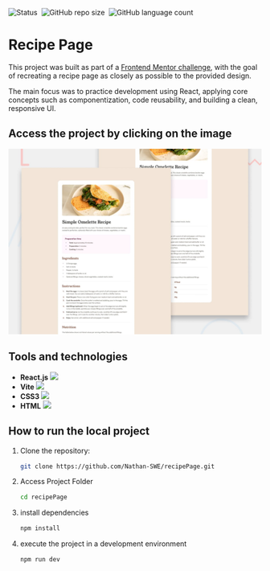 ![Status](https://img.shields.io/badge/em%20Produção-black?style=for-the-badge&label=status&labelColor=000&color=00b140)&nbsp;
![GitHub repo size](https://img.shields.io/github/repo-size/Nathan-SWE/recipePage?style=for-the-badge)&nbsp;
![GitHub language count](https://img.shields.io/github/languages/count/Nathan-SWE/recipePage?style=for-the-badge)&nbsp;

# Recipe Page

This project was built as part of a [Frontend Mentor challenge](https://www.frontendmentor.io/challenges/recipe-page-KiTsR8QQKm), with the goal of recreating a recipe page as closely as possible to the provided design.

The main focus was to practice development using React, applying core concepts such as componentization, code reusability, and building a clean, responsive UI.

## Access the project by clicking on the image

[![Project Preview](./images/preview.jpg)](https://recipe-page-ashen-psi.vercel.app/)

## Tools and technologies

- **React.js** <img width="25px" src="https://cdn.jsdelivr.net/gh/devicons/devicon@latest/icons/react/react-original.svg" />
- **Vite** <img width="25px" src="https://cdn.jsdelivr.net/gh/devicons/devicon@latest/icons/vitejs/vitejs-original.svg" />
- **CSS3**
  <img width="25px" src="https://cdn.jsdelivr.net/gh/devicons/devicon@latest/icons/css3/css3-original.svg" />
- **HTML** <img width="25px" src="https://cdn.jsdelivr.net/gh/devicons/devicon@latest/icons/html5/html5-original.svg" />

## How to run the local project

1. Clone the repository:

   ```bash
   git clone https://github.com/Nathan-SWE/recipePage.git
   ```

2. Access Project Folder

   ```bash
   cd recipePage
   ```

3. install dependencies

   ```bash
   npm install
   ```

4. execute the project in a development environment

   ```bash
   npm run dev
   ```

